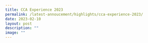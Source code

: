 ```yaml
---
title: CCA Experience 2023
permalink: /latest-annoucement/highlights/cca-experience-2023/
date: 2023-02-10
layout: post
description: ""
image: ""
---
```

